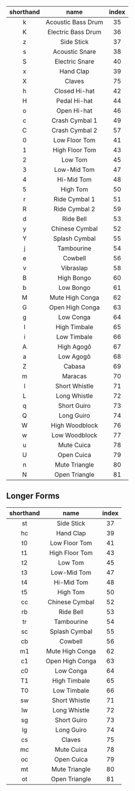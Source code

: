 | shorthand | name | index |
|:---------:|:----:|:-----:|
| k | Acoustic Bass Drum | 35 |
| K | Electric Bass Drum | 36 |
| z | Side Stick | 37 |
| s | Acoustic Snare | 38 |
| S | Electric Snare | 40 |
| x | Hand Clap | 39 |
| X | Claves | 75 |
| h | Closed Hi-hat | 42 |
| H | Pedal Hi-hat | 44 |
| o | Open Hi-hat | 46 |
| c | Crash Cymbal 1 | 49 |
| C | Crash Cymbal 2 | 57 |
| 0 | Low Floor Tom | 41 |
| 1 | High Floor Tom | 43 |
| 2 | Low Tom | 45 |
| 3 | Low-Mid Tom | 47 |
| 4 | Hi-Mid Tom | 48 |
| 5 | High Tom | 50 |
| r | Ride Cymbal 1 | 51 |
| R | Ride Cymbal 2 | 59 |
| d | Ride Bell | 53 |
| y | Chinese Cymbal | 52 |
| Y | Splash Cymbal | 55 |
| j | Tambourine | 54 |
| e | Cowbell | 56 |
| v | Vibraslap | 58 |
| B | High Bongo | 60 |
| b | Low Bongo | 61 |
| M | Mute High Conga | 62 |
| G | Open High Conga | 63 |
| g | Low Conga | 64 |
| I | High Timbale | 65 |
| i | Low Timbale | 66 |
| A | High Agogô | 67 |
| a | Low Agogô | 68 |
| Z | Cabasa | 69 |
| m | Maracas | 70 |
| l | Short Whistle | 71 |
| L | Long Whistle | 72 |
| q | Short Guiro | 73 |
| Q | Long Guiro | 74 |
| W | High Woodblock | 76 |
| w | Low Woodblock | 77 |
| u | Mute Cuica | 78 |
| U | Open Cuica | 79 |
| n | Mute Triangle | 80 |
| N | Open Triangle | 81 |

## Longer Forms
| shorthand | name | index |
|:---------:|:----:|:-----:|
| st | Side Stick | 37 |
| hc | Hand Clap | 39 |
| t0 | Low Floor Tom | 41 |
| t1 | High Floor Tom | 43 |
| t2 | Low Tom | 45 |
| t3 | Low-Mid Tom | 47 |
| t4 | Hi-Mid Tom | 48 |
| t5 | High Tom | 50 |
| cc | Chinese Cymbal | 52 |
| rb | Ride Bell | 53 |
| tr | Tambourine | 54 |
| sc | Splash Cymbal | 55 |
| cb | Cowbell | 56 |
| m1 | Mute High Conga | 62 |
| c1 | Open High Conga | 63 |
| c0 | Low Conga | 64 |
| T1 | High Timbale | 65 |
| T0 | Low Timbale | 66 |
| sw | Short Whistle | 71 |
| lw | Long Whistle | 72 |
| sg | Short Guiro | 73 |
| lg | Long Guiro | 74 |
| cs | Claves | 75 |
| mc | Mute Cuica | 78 |
| oc | Open Cuica | 79 |
| mt | Mute Triangle | 80 |
| ot | Open Triangle | 81 |
